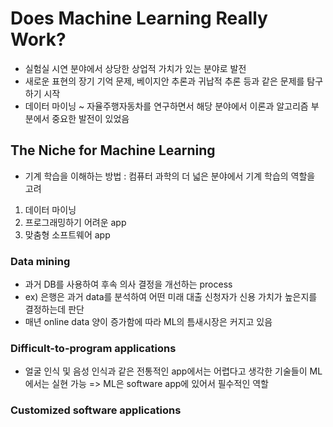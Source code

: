# Does Machine Learning Really Work?
- 실험실 시연 분야에서 상당한 상업적 가치가 있는 분야로 발전
- 새로운 표현의 장기 기억 문제, 베이지안 추론과 귀납적 추론 등과 같은 문제를 탐구하기 시작
- 데이터 마이닝 ~ 자율주행자동차를 연구하면서 해당 분야에서 이론과 알고리즘 부분에서 중요한 발전이 있었음

## The Niche for Machine Learning
- 기계 학습을 이해하는 방법 : 컴퓨터 과학의 더 넓은 분야에서 기계 학습의 역할을 고려
1. 데이터 마이닝
2. 프로그래밍하기 어려운 app
3. 맞춤형 소프트웨어 app

### Data mining
- 과거 DB를 사용하여 후속 의사 결정을 개선하는 process
- ex) 은행은 과거 data를 분석하여 어떤 미래 대출 신청자가 신용 가치가 높은지를 결정하는데 판단
- 매년 online data 양이 증가함에 따라 ML의 틈새시장은 커지고 있음

### Difficult-to-program applications
- 얼굴 인식 및 음성 인식과 같은 전통적인 app에서는 어렵다고 생각한 기술들이 ML에서는 실현 가능 => ML은 software app에 있어서 필수적인 역할

### Customized software applications
